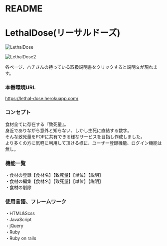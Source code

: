 # README

# LethalDose(リーサルドーズ)

![LethalDose](https://user-images.githubusercontent.com/61731011/82162684-55a28800-98e1-11ea-88c7-ee5d5d8277c7.png)

![LethalDose2](https://user-images.githubusercontent.com/61731011/82162962-fd6c8580-98e2-11ea-8e10-2f5244be65ee.png)

各ページ、ハチさんの持っている取扱説明書をクリックすると説明文が現れます。

### 本番環境URL
https://lethal-dose.herokuapp.com/

### コンセプト
食材全てに存在する『致死量』。<br>
身近でありながら意外と知らない、しかし生死に直結する数字。<br>
そんな致死量をPOPに共有できる様なサービスを目指し作成しました。<br>
より多くの方に気軽に利用して頂ける様に、ユーザー登録機能、ログイン機能は無し。<br>

### 機能一覧
・食材の登録【食材名】【致死量】【単位】【説明】<br>
・食材の編集【食材名】【致死量】【単位】【説明】<br>
・食材の削除<br>

### 使用言語、フレームワーク
・HTML&Scss<br>
・JavaScript<br>
・jQuery<br>
・Ruby<br>
・Ruby on rails<br>

